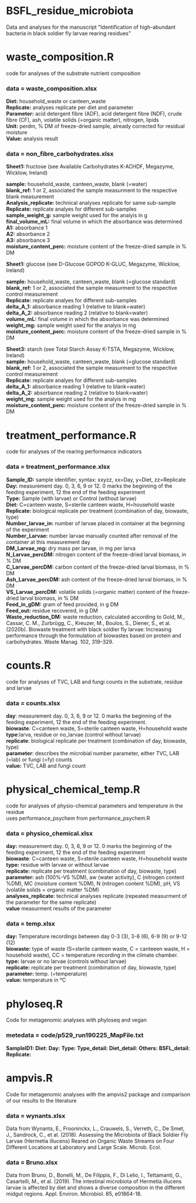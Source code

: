 # BSFL_residue_microbiota
Data and analyses for the manuscript "Identification of high-abundant bacteria in black soldier fly larvae rearing residues"

# waste_composition.R
code for analyses of the substrate nutrient composition

### data = waste_composition.xlsx

**Diet:** household_waste or canteen_waste  
**Replicate:** analyses replicate per diet and parameter  
**Parameter:** acid detergent fibre (ADF), acid detergent fibre (NDF), crude fibre (CF), ash, volatile solids (=organic matter), nitrogen, lipids  
**Unit:** perdm, % DM of freeze-dried sample, already corrected for residual moisture  
**Value:** analysis result

### data = non_fibre_carbohydrates.xlsx

**Sheet1:** fructose (see Available Carbohydrates K-ACHDF, Megazyme, Wicklow, Ireland)

**sample:** household_waste, canteen_waste, blank (=water)  
**blank_ref:** 1 or 2, associated the sample measurment to the respective blank measurement  
**Analysis_replicate:** technical analyses replicate for same sub-sample  
**Replicate:** replicate analyes for different sub-samples  
**sample_weight_g:** sample weight used for the analyis in g  
**final_volume_mL:** final volume in which the absorbance was determined  
**A1:** absorbance 1  
**A2:** absorbance 2  
**A3:** absorbance 3  
**moisture_content_perc:** moisture content of the freeze-dried sample in % DM

**Sheet1:** glucose (see D-Glucose GOPOD K-GLUC, Megazyme, Wicklow, Ireland)

**sample:** household_waste, canteen_waste, blank (=glucose standard) 
**blank_ref:** 1 or 2, associated the sample measurment to the respective control measurement  
**Replicate:** replicate analyes for different sub-samples  
**delta_A_1:** absorbance reading 1 (relative to blank=water)  
**delta_A_2:** absorbance reading 2 (relative to blank=water)  
**volume_mL:** final volume in which the absorbance was determined  
**weight_mg:** sample weight used for the analyis in mg  
**moisture_content_perc:** moisture content of the freeze-dried sample in % DM

**Sheet3:** starch (see Total Starch Assay K-TSTA, Megazyme, Wicklow, Ireland)  
**sample:** household_waste, canteen_waste, blank (=glucose standard)  
**blank_ref:** 1 or 2, associated the sample measurment to the respective control measurement  
**Replicate:** replicate analyes for different sub-samples  
**delta_A_1:** absorbance reading 1 (relative to blank=water)  
**delta_A_2:** absorbance reading 2 (relative to blank=water)  
**weight_mg:** sample weight used for the analyis in mg  
**moisture_content_perc:** moisture content of the freeze-dried sample in % DM
  
# treatment_performance.R
code for analyses of the rearing performance indicators

### data = treatment_performance.xlsx

**Sample_ID:** sample identifier, syntax: xxyzz, xx=Day, y=Diet, zz=Replicate
**Day:** measurement day. 0, 3, 6, 9 or 12. 0 marks the beginning of the feeding experiment, 12 the end of the feeding experiment   
**Type:** Sample (with larvae) or Control (without larvae)  
**Diet:** C=canteen waste, S=sterile canteen waste, H=household waste  
**Replicate:** biological replicate per treatment (combination of day, biowaste, type)  
**Number_larvae_in:** number of larvae placed in container at the beginning of the experiment  
**Number_Larvae:** number larvae manually counted after removal of the container at this measurement day   
**DM_Larvae_mg:** dry mass per larvae, in mg per larva    
**N_Larvae_percDM:** nitrogen content of the freeze-dried larval biomass, in % DM  
**C_Larvae_percDM:** carbon content of the freeze-dried larval biomass, in % DM  
**Ash_Larvae_percDM:** ash content of the freeze-dried larval biomass, in % DM  
**VS_Larvae_percDM:** volatile solids (=organic matter) content of the freeze-dried larval biomass, in % DM  
**Feed_in_gDM:** gram of feed provided, in g DM  
**Feed_out:** residue recovered, in g DM  
**Waste_reduction_DM:** waste reduction, calculated according to Gold, M., Cassar, C. M., Zurbrügg, C., Kreuzer, M., Boulos, S., Diener, S., et al. (2020b). Biowaste treatment with black soldier fly larvae: Increasing performance through the formulation of biowastes based on protein and carbohydrates. Waste Manag. 102, 319–329.  

# counts.R
code for analyses of TVC, LAB and fungi counts in the substrate, residue and larvae

### data = counts.xlsx

**day**: measurement day. 0, 3, 6, 9 or 12. 0 marks the beginning of the feeding experiment, 12 the end of the feeding experiment.  
**biowaste**: C=canteen waste, S=sterile canteen waste, H=household waste  
**type**:larva, residue or no_larvae (control without larvae)  
**replicate**: biological replicate per treatment (combination of day, biowaste, type)  
**parameter**: describes the microbial number parameter, either TVC, LAB (=lab) or fungi (=fy) counts  
**value:** TVC, LAB and fungi count  

# physical_chemical_temp.R
code for analyses of physio-chemical parameters and temperature in the residue  
uses performance_psychem from performance_psychem.R

### data = physico_chemical.xlsx

**day:** measurement day. 0, 3, 6, 9 or 12. 0 marks the beginning of the feeding experiment, 12 the end of the feeding experiment     
**biowaste**: C=canteen waste, S=sterile canteen waste, H=household waste   
**type:** residue with larvae or without larvae  
**replicate:**  replicate per treatment (combination of day, biowaste, type)  
**parameter:** ash (100%-VS %DM), aw (water activity), C (nitrogen content %DM), MC (moisture content %DM), N (nitrogen content %DM), pH, VS (volatile solids = organic matter %DM)  
**analyses_replicate:** technical analyses replicate (repeated measurment of the parameter for the same replicate)  
**value** measurment results of the parameter  

### data = temp.xlsx

**day:** Temperature recordings between day 0-3 (3), 3-6 (6), 6-9 (9) or 9-12 (12)  
**biowaste:** type of waste (S=sterile canteen waste, C = canteeen waste, H = household waste), CC = temperature recording
in the climate chamber.  
**type:** larvae or no larvae (controls without larvae)  
**replicate:** replicate per treatment (combination of day, biowaste, type)  
**parameter:** temp. (=temperature)  
**value:** temperature in °C  

# phyloseq.R
Code for metagenomic analyses with phyloseq and vegan

### metedata = code/p529_run190225_MapFile.txt

**SampleID1:**
**Diet:**
**Day:**
**Type:**
**Type_detail:**
**Diet_detail:**
**Others:**
**BSFL_detail:**
**Replicate:**
  
# ampvis.R
Code for metagenomic analyses with the ampvis2 package and comparison of our results to the literature

### data = wynants.xlsx
Data from Wynants, E., Frooninckx, L., Crauwels, S., Verreth, C., De Smet, J., Sandrock, C., et al. (2018). Assessing the Microbiota of Black Soldier Fly Larvae (Hermetia illucens) Reared on Organic Waste Streams on Four Different Locations at Laboratory and Large Scale. Microb. Ecol. 

### data = Bruno.xlsx
Data from Bruno, D., Bonelli, M., De Filippis, F., Di Lelio, I., Tettamanti, G., Casartelli, M., et al. (2019). The intestinal microbiota of Hermetia illucens larvae is affected by diet and shows a diverse composition in the different midgut regions. Appl. Environ. Microbiol. 85, e01864-18. 
